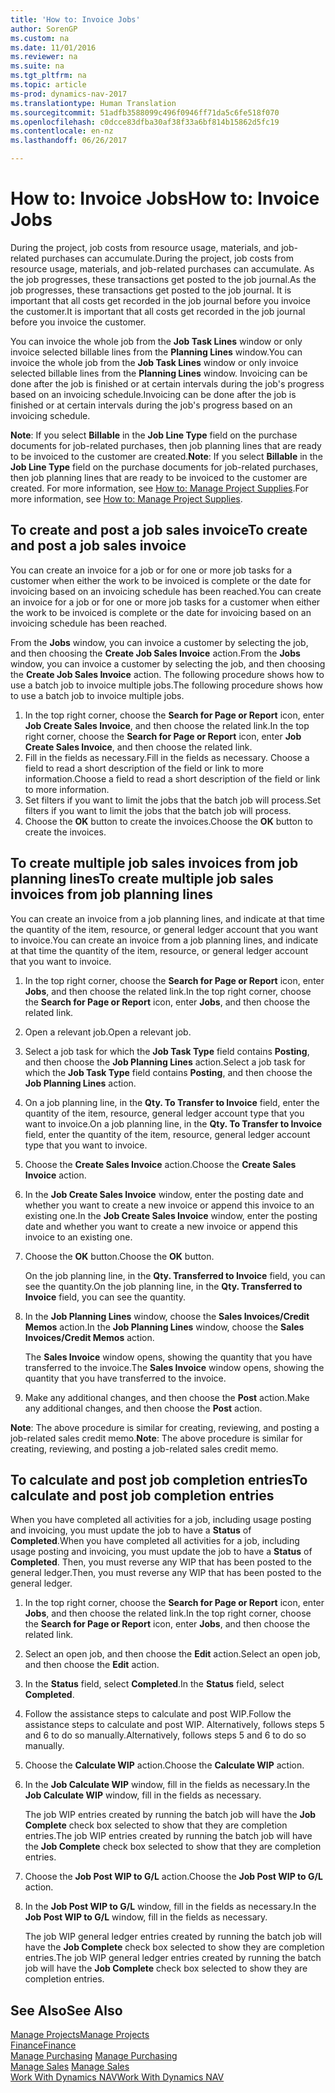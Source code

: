 ```yaml
---
title: 'How to: Invoice Jobs'
author: SorenGP
ms.custom: na
ms.date: 11/01/2016
ms.reviewer: na
ms.suite: na
ms.tgt_pltfrm: na
ms.topic: article
ms-prod: dynamics-nav-2017
ms.translationtype: Human Translation
ms.sourcegitcommit: 51adfb3588099c496f0946ff71da5c6fe518f070
ms.openlocfilehash: c0dcce83dfba30af38f33a6bf814b15862d5fc19
ms.contentlocale: en-nz
ms.lasthandoff: 06/26/2017

---
```


# <a name="how-to-invoice-jobs"></a><span data-ttu-id="9fe1b-102">How to: Invoice Jobs</span><span class="sxs-lookup"><span data-stu-id="9fe1b-102">How to: Invoice Jobs</span></span>
<span data-ttu-id="9fe1b-103">During the project, job costs from resource usage, materials, and job-related purchases can accumulate.</span><span class="sxs-lookup"><span data-stu-id="9fe1b-103">During the project, job costs from resource usage, materials, and job-related purchases can accumulate.</span></span> <span data-ttu-id="9fe1b-104">As the job progresses, these transactions get posted to the job journal.</span><span class="sxs-lookup"><span data-stu-id="9fe1b-104">As the job progresses, these transactions get posted to the job journal.</span></span> <span data-ttu-id="9fe1b-105">It is important that all costs get recorded in the job journal before you invoice the customer.</span><span class="sxs-lookup"><span data-stu-id="9fe1b-105">It is important that all costs get recorded in the job journal before you invoice the customer.</span></span>

<span data-ttu-id="9fe1b-106">You can invoice the whole job from the **Job Task Lines** window or only invoice selected billable lines from the **Planning Lines** window.</span><span class="sxs-lookup"><span data-stu-id="9fe1b-106">You can invoice the whole job from the **Job Task Lines** window or only invoice selected billable lines from the **Planning Lines** window.</span></span> <span data-ttu-id="9fe1b-107">Invoicing can be done after the job is finished or at certain intervals during the job's progress based on an invoicing schedule.</span><span class="sxs-lookup"><span data-stu-id="9fe1b-107">Invoicing can be done after the job is finished or at certain intervals during the job's progress based on an invoicing schedule.</span></span>

<span data-ttu-id="9fe1b-108">**Note**: If you select **Billable** in the **Job Line Type** field on the purchase documents for job-related purchases, then job planning lines that are ready to be invoiced to the customer are created.</span><span class="sxs-lookup"><span data-stu-id="9fe1b-108">**Note**: If you select **Billable** in the **Job Line Type** field on the purchase documents for job-related purchases, then job planning lines that are ready to be invoiced to the customer are created.</span></span> <span data-ttu-id="9fe1b-109">For more information, see [How to: Manage Project Supplies](projects-how-manage-project-supplies.md).</span><span class="sxs-lookup"><span data-stu-id="9fe1b-109">For more information, see [How to: Manage Project Supplies](projects-how-manage-project-supplies.md).</span></span>

## <a name="to-create-and-post-a-job-sales-invoice"></a><span data-ttu-id="9fe1b-110">To create and post a job sales invoice</span><span class="sxs-lookup"><span data-stu-id="9fe1b-110">To create and post a job sales invoice</span></span>  
<span data-ttu-id="9fe1b-111">You can create an invoice for a job or for one or more job tasks for a customer when either the work to be invoiced is complete or the date for invoicing based on an invoicing schedule has been reached.</span><span class="sxs-lookup"><span data-stu-id="9fe1b-111">You can create an invoice for a job or for one or more job tasks for a customer when either the work to be invoiced is complete or the date for invoicing based on an invoicing schedule has been reached.</span></span>

<span data-ttu-id="9fe1b-112">From the **Jobs** window, you can invoice a customer by selecting the job, and then choosing the **Create Job Sales Invoice** action.</span><span class="sxs-lookup"><span data-stu-id="9fe1b-112">From the **Jobs** window, you can invoice a customer by selecting the job, and then choosing the **Create Job Sales Invoice** action.</span></span> <span data-ttu-id="9fe1b-113">The following procedure shows how to use a batch job to invoice multiple jobs.</span><span class="sxs-lookup"><span data-stu-id="9fe1b-113">The following procedure shows how to use a batch job to invoice multiple jobs.</span></span>  

1. <span data-ttu-id="9fe1b-114">In the top right corner, choose the **Search for Page or Report** icon, enter **Job Create Sales Invoice**, and then choose the related link.</span><span class="sxs-lookup"><span data-stu-id="9fe1b-114">In the top right corner, choose the **Search for Page or Report** icon, enter **Job Create Sales Invoice**, and then choose the related link.</span></span>  
2. <span data-ttu-id="9fe1b-115">Fill in the fields as necessary.</span><span class="sxs-lookup"><span data-stu-id="9fe1b-115">Fill in the fields as necessary.</span></span> <span data-ttu-id="9fe1b-116">Choose a field to read a short description of the field or link to more information.</span><span class="sxs-lookup"><span data-stu-id="9fe1b-116">Choose a field to read a short description of the field or link to more information.</span></span>
3. <span data-ttu-id="9fe1b-117">Set filters if you want to limit the jobs that the batch job will process.</span><span class="sxs-lookup"><span data-stu-id="9fe1b-117">Set filters if you want to limit the jobs that the batch job will process.</span></span>
3. <span data-ttu-id="9fe1b-118">Choose the **OK** button to create the invoices.</span><span class="sxs-lookup"><span data-stu-id="9fe1b-118">Choose the **OK** button to create the invoices.</span></span>  

## <a name="to-create-multiple-job-sales-invoices-from-job-planning-lines"></a><span data-ttu-id="9fe1b-119">To create multiple job sales invoices from job planning lines</span><span class="sxs-lookup"><span data-stu-id="9fe1b-119">To create multiple job sales invoices from job planning lines</span></span>  
<span data-ttu-id="9fe1b-120">You can create an invoice from a job planning lines, and indicate at that time the quantity of the item, resource, or general ledger account that you want to invoice.</span><span class="sxs-lookup"><span data-stu-id="9fe1b-120">You can create an invoice from a job planning lines, and indicate at that time the quantity of the item, resource, or general ledger account that you want to invoice.</span></span>

1. <span data-ttu-id="9fe1b-121">In the top right corner, choose the **Search for Page or Report** icon, enter **Jobs**, and then choose the related link.</span><span class="sxs-lookup"><span data-stu-id="9fe1b-121">In the top right corner, choose the **Search for Page or Report** icon, enter **Jobs**, and then choose the related link.</span></span>
2. <span data-ttu-id="9fe1b-122">Open a relevant job.</span><span class="sxs-lookup"><span data-stu-id="9fe1b-122">Open a relevant job.</span></span>
3. <span data-ttu-id="9fe1b-123">Select a job task for which the **Job Task Type** field contains **Posting**, and then choose the **Job Planning Lines** action.</span><span class="sxs-lookup"><span data-stu-id="9fe1b-123">Select a job task for which the **Job Task Type** field contains **Posting**, and then choose the **Job Planning Lines** action.</span></span>  
4. <span data-ttu-id="9fe1b-124">On a job planning line, in the **Qty. To Transfer to Invoice** field, enter the quantity of the item, resource, general ledger account type that you want to invoice.</span><span class="sxs-lookup"><span data-stu-id="9fe1b-124">On a job planning line, in the **Qty. To Transfer to Invoice** field, enter the quantity of the item, resource, general ledger account type that you want to invoice.</span></span>  
5. <span data-ttu-id="9fe1b-125">Choose the **Create Sales Invoice** action.</span><span class="sxs-lookup"><span data-stu-id="9fe1b-125">Choose the **Create Sales Invoice** action.</span></span>
6. <span data-ttu-id="9fe1b-126">In the **Job Create Sales Invoice** window, enter the posting date and whether you want to create a new invoice or append this invoice to an existing one.</span><span class="sxs-lookup"><span data-stu-id="9fe1b-126">In the **Job Create Sales Invoice** window, enter the posting date and whether you want to create a new invoice or append this invoice to an existing one.</span></span>
7. <span data-ttu-id="9fe1b-127">Choose the **OK** button.</span><span class="sxs-lookup"><span data-stu-id="9fe1b-127">Choose the **OK** button.</span></span>

    <span data-ttu-id="9fe1b-128">On the job planning line, in the **Qty. Transferred to Invoice** field, you can see the quantity.</span><span class="sxs-lookup"><span data-stu-id="9fe1b-128">On the job planning line, in the **Qty. Transferred to Invoice** field, you can see the quantity.</span></span>

8. <span data-ttu-id="9fe1b-129">In the **Job Planning Lines** window, choose the **Sales Invoices/Credit Memos** action.</span><span class="sxs-lookup"><span data-stu-id="9fe1b-129">In the **Job Planning Lines** window, choose the **Sales Invoices/Credit Memos** action.</span></span>

    <span data-ttu-id="9fe1b-130">The **Sales Invoice** window opens, showing the quantity that you have transferred to the invoice.</span><span class="sxs-lookup"><span data-stu-id="9fe1b-130">The **Sales Invoice** window opens, showing the quantity that you have transferred to the invoice.</span></span>  
9. <span data-ttu-id="9fe1b-131">Make any additional changes, and then choose the **Post** action.</span><span class="sxs-lookup"><span data-stu-id="9fe1b-131">Make any additional changes, and then choose the **Post** action.</span></span>

<span data-ttu-id="9fe1b-132">**Note**: The above procedure is similar for creating, reviewing, and posting a job-related sales credit memo.</span><span class="sxs-lookup"><span data-stu-id="9fe1b-132">**Note**: The above procedure is similar for creating, reviewing, and posting a job-related sales credit memo.</span></span>

## <a name="to-calculate-and-post-job-completion-entries"></a><span data-ttu-id="9fe1b-133">To calculate and post job completion entries</span><span class="sxs-lookup"><span data-stu-id="9fe1b-133">To calculate and post job completion entries</span></span>  
<span data-ttu-id="9fe1b-134">When you have completed all activities for a job, including usage posting and invoicing, you must update the job to have a **Status** of **Completed**.</span><span class="sxs-lookup"><span data-stu-id="9fe1b-134">When you have completed all activities for a job, including usage posting and invoicing, you must update the job to have a **Status** of **Completed**.</span></span> <span data-ttu-id="9fe1b-135">Then, you must reverse any WIP that has been posted to the general ledger.</span><span class="sxs-lookup"><span data-stu-id="9fe1b-135">Then, you must reverse any WIP that has been posted to the general ledger.</span></span>

1. <span data-ttu-id="9fe1b-136">In the top right corner, choose the **Search for Page or Report** icon, enter **Jobs**, and then choose the related link.</span><span class="sxs-lookup"><span data-stu-id="9fe1b-136">In the top right corner, choose the **Search for Page or Report** icon, enter **Jobs**, and then choose the related link.</span></span>  
2. <span data-ttu-id="9fe1b-137">Select an open job, and then choose the **Edit** action.</span><span class="sxs-lookup"><span data-stu-id="9fe1b-137">Select an open job, and then choose the **Edit** action.</span></span>
3. <span data-ttu-id="9fe1b-138">In the **Status** field, select **Completed**.</span><span class="sxs-lookup"><span data-stu-id="9fe1b-138">In the **Status** field, select **Completed**.</span></span>
4. <span data-ttu-id="9fe1b-139">Follow the assistance steps to calculate and post WIP.</span><span class="sxs-lookup"><span data-stu-id="9fe1b-139">Follow the assistance steps to calculate and post WIP.</span></span> <span data-ttu-id="9fe1b-140">Alternatively, follows steps 5 and 6 to do so manually.</span><span class="sxs-lookup"><span data-stu-id="9fe1b-140">Alternatively, follows steps 5 and 6 to do so manually.</span></span>  
5. <span data-ttu-id="9fe1b-141">Choose the **Calculate WIP** action.</span><span class="sxs-lookup"><span data-stu-id="9fe1b-141">Choose the **Calculate WIP** action.</span></span>
6. <span data-ttu-id="9fe1b-142">In the **Job Calculate WIP** window, fill in the fields as necessary.</span><span class="sxs-lookup"><span data-stu-id="9fe1b-142">In the **Job Calculate WIP** window, fill in the fields as necessary.</span></span>  

     <span data-ttu-id="9fe1b-143">The job WIP entries created by running the batch job will have the **Job Complete** check box selected to show that they are completion entries.</span><span class="sxs-lookup"><span data-stu-id="9fe1b-143">The job WIP entries created by running the batch job will have the **Job Complete** check box selected to show that they are completion entries.</span></span>  

7. <span data-ttu-id="9fe1b-144">Choose the **Job Post WIP to G/L** action.</span><span class="sxs-lookup"><span data-stu-id="9fe1b-144">Choose the **Job Post WIP to G/L** action.</span></span>
8. <span data-ttu-id="9fe1b-145">In the **Job Post WIP to G/L** window, fill in the fields as necessary.</span><span class="sxs-lookup"><span data-stu-id="9fe1b-145">In the **Job Post WIP to G/L** window, fill in the fields as necessary.</span></span>  

     <span data-ttu-id="9fe1b-146">The job WIP general ledger entries created by running the batch job will have the **Job Complete** check box selected to show they are completion entries.</span><span class="sxs-lookup"><span data-stu-id="9fe1b-146">The job WIP general ledger entries created by running the batch job will have the **Job Complete** check box selected to show they are completion entries.</span></span>

## <a name="see-also"></a><span data-ttu-id="9fe1b-147">See Also</span><span class="sxs-lookup"><span data-stu-id="9fe1b-147">See Also</span></span>
[<span data-ttu-id="9fe1b-148">Manage Projects</span><span class="sxs-lookup"><span data-stu-id="9fe1b-148">Manage Projects</span></span>](projects-manage-projects.md)  
[<span data-ttu-id="9fe1b-149">Finance</span><span class="sxs-lookup"><span data-stu-id="9fe1b-149">Finance</span></span>](finance-setup.md)  
<span data-ttu-id="9fe1b-150">[Manage Purchasing](purchasing-manage-purchasing.md)       </span><span class="sxs-lookup"><span data-stu-id="9fe1b-150">[Manage Purchasing](purchasing-manage-purchasing.md)       </span></span>  
<span data-ttu-id="9fe1b-151">[Manage Sales](sales-manage-sales.md)    </span><span class="sxs-lookup"><span data-stu-id="9fe1b-151">[Manage Sales](sales-manage-sales.md)    </span></span>  
[<span data-ttu-id="9fe1b-152">Work With Dynamics NAV</span><span class="sxs-lookup"><span data-stu-id="9fe1b-152">Work With Dynamics NAV</span></span>](ui-work-product.md)  


